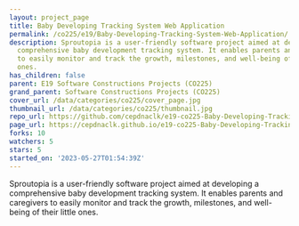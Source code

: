 ```yaml
---
layout: project_page
title: Baby Developing Tracking System Web Application
permalink: /co225/e19/Baby-Developing-Tracking-System-Web-Application/
description: Sproutopia is a user-friendly software project aimed at developing a
  comprehensive baby development tracking system. It enables parents and caregivers
  to easily monitor and track the growth, milestones, and well-being of their little
  ones.
has_children: false
parent: E19 Software Constructions Projects (CO225)
grand_parent: Software Constructions Projects (CO225)
cover_url: /data/categories/co225/cover_page.jpg
thumbnail_url: /data/categories/co225/thumbnail.jpg
repo_url: https://github.com/cepdnaclk/e19-co225-Baby-Developing-Tracking-System-Web-Application
page_url: https://cepdnaclk.github.io/e19-co225-Baby-Developing-Tracking-System-Web-Application
forks: 10
watchers: 5
stars: 5
started_on: '2023-05-27T01:54:39Z'
---
```


Sproutopia is a user-friendly software project aimed at developing a comprehensive baby development tracking system. It enables parents and caregivers to easily monitor and track the growth, milestones, and well-being of their little ones.